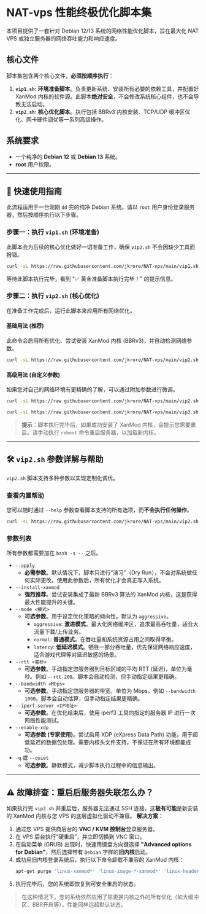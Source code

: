 # NAT-vps 性能终极优化脚本集
本项目提供了一套针对 Debian 12/13 系统的网络性能优化脚本，旨在最大化 NAT VPS 或独立服务器的网络吞吐能力和响应速度。
## 核心文件
脚本集包含两个核心文件，**必须按顺序执行**：
1.  **`vip1.sh`**: **环境准备脚本**。负责更新系统、安装所有必要的依赖工具，并配置好 XanMod 内核的软件源。此脚本**绝对安全**，不会修改系统核心组件，也不会导致无法启动。
2.  **`vip2.sh`**: **核心优化脚本**。执行包括 BBRv3 内核安装、TCP/UDP 缓冲区优化、网卡硬件调优等一系列高级操作。
## 系统要求
*   一个纯净的 **Debian 12** 或 **Debian 13** 系统。
*   **root** 用户权限。
---
## 🚀 快速使用指南
此流程适用于一台刚刚 `dd` 完的纯净 Debian 系统。请以 `root` 用户身份登录服务器，然后按顺序执行以下步骤。
### 步骤一：执行 `vip1.sh` (环境准备)
此脚本会为后续的核心优化做好一切准备工作，确保 `vip2.sh` 不会因缺少工具而报错。
```bash
curl -sL https://raw.githubusercontent.com/jkrore/NAT-vps/main/vip1.sh | bash
```
等待此脚本执行完毕，看到 "✅ 黄金准备脚本执行完毕！" 的提示信息。
### 步骤二：执行 `vip2.sh` (核心优化)
在准备工作完成后，运行此脚本来应用所有网络优化。
#### **基础用法 (推荐)**
此命令会启用所有优化、尝试安装 XanMod 内核 (BBRv3)，并自动检测网络参数。
```bash
curl -sL https://raw.githubusercontent.com/jkrore/NAT-vps/main/vip2.sh | bash -s -- --apply --install-xanmod
```
#### **高级用法 (自定义参数)**
如果您对自己的网络环境有更精确的了解，可以通过附加参数进行微调。
```bash
curl -sL https://raw.githubusercontent.com/jkrore/NAT-vps/main/vip2.sh | bash -s -- --apply --mode aggressive --install-xanmod --enable-xdp --rtt 200
```

```bash
curl -sL https://raw.githubusercontent.com/jkrore/NAT-vps/main/vip3.sh | bash -s -- --apply 
```

> **提示**：脚本执行完毕后，如果成功安装了 XanMod 内核，会提示您需要重启。请手动执行 `reboot` 命令重启服务器，以加载新内核。
---
## 🛠️ `vip2.sh` 参数详解与帮助
`vip2.sh` 脚本支持多种参数以实现定制化调优。
### 查看内置帮助
您可以随时通过 `--help` 参数查看脚本支持的所有选项，而**不会执行任何操作**。
```bash
curl -sL https://raw.githubusercontent.com/jkrore/NAT-vps/main/vip2.sh | bash -s -- --help
```
### 参数列表
所有参数都需要加在 `bash -s --` 之后。
*   `--apply`
    *   **必需参数**。默认情况下，脚本只进行“演习”（Dry Run），不会对系统做任何实际更改。使用此参数后，所有优化才会真正写入系统。
*   `--install-xanmod`
    *   **强烈推荐**。尝试安装集成了最新 BBRv3 算法的 XanMod 内核，这是获得最大性能提升的关键。
*   `--mode <模式>`
    *   **可选参数**。用于设定优化策略的倾向性。默认为 `aggressive`。
        *   `aggressive`: **激进模式**。最大化网络缓冲区，追求最高吞吐量，适合大流量下载/上传业务。
        *   `normal`: **普通模式**。在吞吐量和系统资源占用之间取得平衡。
        *   `latency`: **低延迟模式**。牺牲一部分吞吐量，优先保证网络响应速度，适合游戏代理等对延迟敏感的场景。
*   `--rtt <毫秒>`
    *   **可选参数**。手动指定您服务器到目标区域的平均 RTT (延迟)，单位为毫秒。例如 `--rtt 200`。脚本会自动检测，但手动指定结果更精确。
*   `--bandwidth <Mbps>`
    *   **可选参数**。手动指定您服务器的带宽，单位为 Mbps。例如 `--bandwidth 1000`。脚本会自动估算，但手动指定结果更精确。
*   `--iperf-server <IP地址>`
    *   **可选参数**。在优化结束后，使用 iperf3 工具向指定的服务器 IP 进行一次网络性能测试。
*   `--enable-xdp`
    *   **可选参数 (专家使用)**。尝试启用 XDP (eXpress Data Path) 功能，用于超低延迟的数据包处理。需要内核头文件支持，不保证在所有环境都能成功。
*   `-q` 或 `--quiet`
    *   **可选参数**。静默模式，减少脚本执行过程中的信息输出。
---
## ⚠️ 故障排查：重启后服务器失联怎么办？
如果执行完 `vip2.sh` 并重启后，服务器无法通过 SSH 连接，这**极有可能**是新安装的 XanMod 内核与您 VPS 的底层虚拟化驱动不兼容。
**解决方案：**
1.  通过您 VPS 提供商后台的 **VNC / KVM 控制台**登录服务器。
2.  在 VPS 后台执行“硬重启”，并立即切换到 VNC 窗口。
3.  在启动菜单 (GRUB) 出现时，快速用键盘方向键选择 **"Advanced options for Debian"**，然后选择带有 `Debian` 字样的**旧内核**启动。
4.  成功用旧内核登录系统后，执行以下命令卸载不兼容的 XanMod 内核：
    ```bash
    apt-get purge 'linux-xanmod*' 'linux-image-*-xanmod*' 'linux-headers-*-xanmod*' && update-grub
    ```
5.  执行完毕后，您的系统即恢复到可安全重启的状态。
> 在这种情况下，您的系统依然应用了除更换内核之外的所有优化（如大缓冲区、BBR开启等），性能同样远超默认状态。








